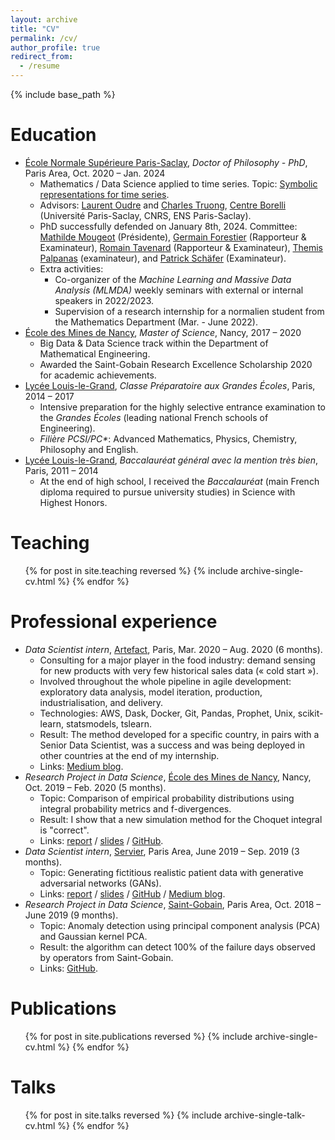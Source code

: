 ```yaml
---
layout: archive
title: "CV"
permalink: /cv/
author_profile: true
redirect_from:
  - /resume
---
```


{% include base_path %}

Education
======
* [École Normale Supérieure Paris-Saclay](https://en.wikipedia.org/wiki/%C3%89cole_normale_sup%C3%A9rieure_Paris-Saclay), *Doctor of Philosophy - PhD*, Paris Area, Oct. 2020 &ndash; Jan. 2024
  * Mathematics / Data Science applied to time series. Topic: [Symbolic representations for time series](https://www.theses.fr/s257793).
  * Advisors: [Laurent Oudre](http://www.laurentoudre.fr/) and [Charles Truong](https://charles.doffy.net/), [Centre Borelli](https://centreborelli.ens-paris-saclay.fr/en) (Université Paris-Saclay, CNRS, ENS Paris-Saclay).
  * PhD successfully defended on January 8th, 2024. Committee: [Mathilde Mougeot](https://sites.google.com/site/mougeotmathilde/) (Présidente), [Germain Forestier](https://germain-forestier.info/) (Rapporteur & Examinateur), [Romain Tavenard](https://rtavenar.github.io/research/bio.html) (Rapporteur & Examinateur), [Themis Palpanas](https://helios2.mi.parisdescartes.fr/~themisp/) (examinateur), and [Patrick Schäfer](https://www2.informatik.hu-berlin.de/~schaefpa/) (Examinateur).
  * Extra activities:
    * Co-organizer of the _Machine Learning and Massive Data Analysis (MLMDA)_ weekly seminars with external or internal speakers in 2022/2023.
    * Supervision of a research internship for a normalien student from the Mathematics Department (Mar. - June 2022).
* [École des Mines de Nancy](https://en.wikipedia.org/wiki/%C3%89cole_nationale_sup%C3%A9rieure_des_mines_de_Nancy), *Master of Science*, Nancy, 2017 &ndash; 2020
  * Big Data & Data Science track within the Department of Mathematical Engineering.
  * Awarded the Saint-Gobain Research Excellence Scholarship 2020 for academic achievements.
* [Lycée Louis-le-Grand](https://en.wikipedia.org/wiki/Lyc%C3%A9e_Louis-le-Grand), _Classe Préparatoire aux Grandes Écoles_, Paris, 2014 &ndash; 2017
  * Intensive preparation for the highly selective entrance examination to the _Grandes Écoles_ (leading national French schools of Engineering).
  * _Filière PCSI/PC*_: Advanced Mathematics, Physics, Chemistry, Philosophy and English.
* [Lycée Louis-le-Grand](https://en.wikipedia.org/wiki/Lyc%C3%A9e_Louis-le-Grand), _Baccalauréat général avec la mention très bien_, Paris, 2011 &ndash; 2014
  * At the end of high school, I received the _Baccalauréat_ (main French diploma required to pursue university studies) in Science with Highest Honors.

Teaching
======
  <ul>{% for post in site.teaching reversed %}
    {% include archive-single-cv.html %}
  {% endfor %}</ul>

Professional experience
======
* *Data Scientist intern*, [Artefact](https://www.artefact.com), Paris, Mar. 2020 &ndash; Aug. 2020 (6 months).
  * Consulting for a major player in the food industry: demand sensing for new products with very few historical sales data (« cold start »).
  * Involved throughout the whole pipeline in agile development: exploratory data analysis, model iteration, production, industrialisation, and delivery.
  * Technologies: AWS, Dask, Docker, Git, Pandas, Prophet, Unix, scikit-learn, statsmodels, tslearn.
  * Result: The method developed for a specific country, in pairs with a Senior Data Scientist, was a success and was being deployed in other countries at the end of my internship.
  * Links: [Medium blog](https://medium.com/artefact-engineering-and-data-science/how-did-we-predict-sales-for-products-with-almost-no-historical-data-launches-d116e37eec44).
* *Research Project in Data Science*, [École des Mines de Nancy](https://en.wikipedia.org/wiki/%C3%89cole_nationale_sup%C3%A9rieure_des_mines_de_Nancy), Nancy, Oct. 2019 &ndash; Feb. 2020 (5 months).
  * Topic: Comparison of empirical probability distributions using integral probability metrics and f-divergences.
  * Result: I show that a new simulation method for the Choquet integral is "correct".
  * Links: [report](https://sylvaincom.github.io/files/comparison_distributions_report.pdf) / [slides](https://sylvaincom.github.io/files/comparison_distributions_slides.pdf) / [GitHub](https://github.com/sylvaincom/comparison-distributions).
* *Data Scientist intern*, [Servier](https://en.wikipedia.org/wiki/Laboratoires_Servier), Paris Area, June 2019 &ndash; Sep. 2019 (3 months).
  * Topic: Generating fictitious realistic patient data with generative adversarial networks (GANs).
  * Links: [report](https://sylvaincom.github.io/files/medgan_report.pdf) / [slides](https://sylvaincom.github.io/files/medgan_slides.pdf) / [GitHub](https://github.com/sylvaincom/comparison-distributions) / [Medium blog](https://towardsdatascience.com/a-basic-intro-to-gans-generative-adversarial-networks-c62acbcefff3).
* *Research Project in Data Science*, [Saint-Gobain](https://en.wikipedia.org/wiki/Saint-Gobain), Paris Area, Oct. 2018 &ndash; June 2019 (9 months).
  * Topic: Anomaly detection using principal component analysis (PCA) and Gaussian kernel PCA.
  * Result: the algorithm can detect 100% of the failure days observed by operators from Saint-Gobain.
  * Links: [GitHub](https://github.com/sylvaincom/anomaly-detection-PCA).

Publications
======
  <ul>{% for post in site.publications reversed %}
    {% include archive-single-cv.html %}
  {% endfor %}</ul>
  
Talks
======
  <ul>{% for post in site.talks reversed %}
    {% include archive-single-talk-cv.html %}
  {% endfor %}</ul>